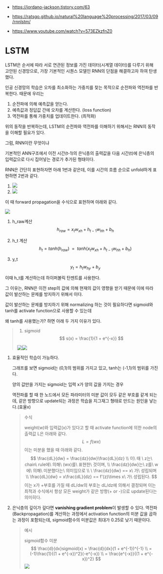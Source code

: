 

- https://jordano-jackson.tistory.com/63

  

- https://ratsgo.github.io/natural%20language%20processing/2017/03/09/rnnlstm/

- https://www.youtube.com/watch?v=573EZkzfnZ0



# LSTM

LSTM은 순서에 따라 서로 연관된 정보를 가진 데이터(시계열 데이터)를 다루기 위해 고안된 신경망으로, 가장 기본적인 시퀀스 모델인 RNN의 단점을 해결하고자 하여 탄생했다.

인공 신경망의 학습은 오차를 최소화하는 가중치를 찾는 목적으로 순전파와 역전파를 반복한다. 때문에 우리는 

1. 순전파에 의해 예측값을 얻는다.
2. 예측값과 정답값 간에 오차를 계산한다. (loss function)
3. 역전파를 통해 가중치를 업데이트한다. (최적화)

위의 동작을 반복하는데, LSTM의 순전파와 역전파를 이해하기 위해서는 RNN의 동작을 이해할 필요가 있다.

그럼, RNN이란 무엇이냐

기본적인 ANN구조에서 이전 시간(t-1)의 은닉층의 출력값을 다음 시간(t)에 은닉층의 입력값으로 다시 집어넣는 경로가 추가된 형태이다. 

RNN은 간단히 표현하자면 아래 1번과 같은데, 이를 시간의 흐름 순으로 unfold하게 표현하면 2번과 같다.

1. ![](https://wikidocs.net/images/page/22886/rnn_image4_ver2.PNG)
2. ![](https://wikidocs.net/images/page/22886/rnn_image2_ver3.PNG)





이 때 forward propagation을 수식으로 표현하며 아래와 같다.

![](http://i.imgur.com/TIdBDTJ.png)

1. h_raw계산
   $$
   h_{raw} = x_{t}w_{xh} + h_{t-1}w_{hh} + b_{h}
   $$

2. h_t 계산
   $$
   h_{t} = tanh(h_{raw}) \ \ = \ \ tanh(x_{t}w_{xh} + h_{t-1}w_{hh} + b_{h})
   $$

3. y_t
   $$
   y_{t} = h_{t}w_{hy} + b_{y}
   $$

이때 h_t를 계산하는데 하이퍼볼릭 탄젠트를 사용한다. 

그 이유는, RNN은 이전 step의 값에 의해 현재의 값이 영향을 받기 때문에 이에 따라 값이 발산하는 문제를 방지하기 위해서 이다.

값이 발산하는 문제를 방지하기 위해 normalizing 하는 것이 필요하다면 sigmoid와 tanh를 activate function으로 사용할 수 있는데

왜 tanh를 사용했는가? 하면 아래 두 가지 이유가 있다.

> 1. sigmoid
>    $$
>    s(x) = \frac{1}{1 + e^{-x}}
>    $$
>    
>
> ![](https://img1.daumcdn.net/thumb/R1280x0/?scode=mtistory2&fname=https%3A%2F%2Fblog.kakaocdn.net%2Fdn%2FsRw8n%2FbtrcAbQ1Jvt%2FGJXPMt1FNkS1WFPdhRuXg0%2Fimg.png)![](https://img1.daumcdn.net/thumb/R1280x0/?scode=mtistory2&fname=https%3A%2F%2Fblog.kakaocdn.net%2Fdn%2FcvQoHr%2FbtrcHFixoOL%2FLyV9Iph7bpLQLD4SCSIve0%2Fimg.png)





1. 효율적인 학습이 가능하다.

   그래프를 보면 sigmoid는 (0,1)의 범위를 가지고 있고, tanh는 (-1,1)의 범위를 가진다. 

   양의 값만을 가지는 sigmoid는 입력 x가 양의 값을 가지는 경우

   역전파를 할 때 한 노드에서 모든 파라미터의 미분 값이 모두 같은 부호를 같게 되는데, 같은 방향으로 update되는 과정은 학습을 지그재그 형태로 만드는 원인을 낳는다.(효율x)

   > 수식
   >
   > weight(w)와 입력값(x)가 있다고 할 때 activate function에 의한 node의 출력값 L은 아래와 같다.
   > $$
   > L = f(wx)
   > $$
   > 이는 미분을 했을 때 아래와 같다.
   > $$
   > \frac{dL}{dw} = \frac{dz}{dw}\frac{dL}{dz} \\
   > 이\ 때 \ z는\ chain\ rule에\ 의해\ (wx)를\ 표현한\ 것이며,  \\
   > \frac{dz}{dw}는\ z를\ w에\ 의해\ 미분했다는\ 의미임으로 \\
   > \ \frac{dz}{dw} == x\ 가\ 성립되며 \\
   > \frac{dL}{dw} = x\frac{dL}{dz}  == f'(z)\times x\ 가\ 성립된다.
   > $$
   > 이는 x가 +부호를 가질 때 dL/dw의 부호는 dL/dz에 의해서 결정되며 이는 최적과 수식에서 항상 모든 weight가 같은 방향(+ or -)으로 update된다는 의미히다. 

   

2. 은닉층의 깊이가 깊다면 **vanishing gradient problem**이 발생할 수 있다. 역전파(Backpropagation)를 계산하는 과정에서 activation function의 미분 값을 곱하는 과정이 포함되는데, sigmoid함수의 미분값은 최대가 0.25로 낮기 때문이다.

   > 예시
   >
   > sigmoid함수 미분
   > $$
   > \frac{d}{dx}sigmoid(x) = \frac{d}{dx}(1 + e^{-1})^{-1} \\
   >  = (-1)\frac{1}{(1 + e^{-x})^2}(-e^{-x}) \\
   >   = \frac{e^{-x}}{(1 + e^{-x})^2}
   > $$
   > ![](https://taewanmerepo.github.io/2017/09/sigmoid/differential_sigmoid.jpg)

